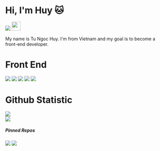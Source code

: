 <div>
  <h1>Hi, I'm Huy 🐱</h1>
  <div>
    <a href=https://www.facebook.com/ngochuytu/><img src="https://img.shields.io/badge/Facebook-%231877F2.svg?style=for-the-badge&logo=Facebook&logoColor=white"></a>  
    <img height="28px" src="https://komarev.com/ghpvc/?username=ngochuytu&color=blue">
  </div>
  <p>My name is Tu Ngoc Huy. I'm from Vietnam and my goal is to become a front-end developer.</p>
</div>



<div>
  <h1>Front End</h1>
  <div>
    <img src="https://img.shields.io/badge/html5-%23E34F26.svg?style=for-the-badge&logo=html5&logoColor=white">
    <img src="https://img.shields.io/badge/css3-%231572B6.svg?style=for-the-badge&logo=css3&logoColor=white">
    <img src="https://img.shields.io/badge/javascript-%23323330.svg?style=for-the-badge&logo=javascript&logoColor=%23F7DF1E">
    <img src="https://img.shields.io/badge/react-%2320232a.svg?style=for-the-badge&logo=react&logoColor=%2361DAFB">
    <img src="https://img.shields.io/badge/SASS-hotpink.svg?style=for-the-badge&logo=SASS&logoColor=white">
  </div>
</div>

<div>
  <h1>Github Statistic</h1>
  <img src="https://github-readme-stats.vercel.app/api?username=ngochuytu&theme=tokyonight&show_icons=true&count_private=true">
  <br />
  <img src="https://github-readme-stats.vercel.app/api/top-langs/?username=ngochuytu&theme=tokyonight&layout=compact&langs_count=10">
</div>

<div>
  <h5>Pinned Repos</h1>
  <div>
    <a href="https://github.com/ngochuytu/facebook-clone-source"><img src="https://github-readme-stats.vercel.app/api/pin/?username=ngochuytu&repo=facebook-clone-source" /></a>
    <a href="https://github.com/ngochuytu/react-pagination"><img src="https://github-readme-stats.vercel.app/api/pin/?username=ngochuytu&repo=react-pagination" /></a>
  </div>
</div>
